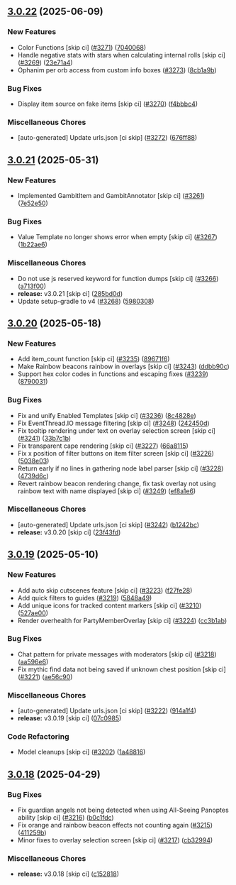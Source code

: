 ## [3.0.22](https://github.com/Wynntils/Wynntils/compare/v3.0.21...v3.0.22) (2025-06-09)


### New Features

* Color Functions [skip ci] ([#3271](https://github.com/Wynntils/Wynntils/issues/3271)) ([7040068](https://github.com/Wynntils/Wynntils/commit/704006802c51ec258722df1fb28ee905f763e5eb))
* Handle negative stats with stars when calculating internal rolls [skip ci] ([#3269](https://github.com/Wynntils/Wynntils/issues/3269)) ([23e71a4](https://github.com/Wynntils/Wynntils/commit/23e71a448598e8cc97b1c0e947841cbe6a8e7ccc))
* Ophanim per orb access from custom info boxes ([#3273](https://github.com/Wynntils/Wynntils/issues/3273)) ([8cb1a9b](https://github.com/Wynntils/Wynntils/commit/8cb1a9b78f8f9bc4f95f93a95f326c7709451e69))


### Bug Fixes

* Display item source on fake items [skip ci] ([#3270](https://github.com/Wynntils/Wynntils/issues/3270)) ([f4bbbc4](https://github.com/Wynntils/Wynntils/commit/f4bbbc4746079a0851bade83c501d36440af3c8f))


### Miscellaneous Chores

* [auto-generated] Update urls.json [ci skip] ([#3272](https://github.com/Wynntils/Wynntils/issues/3272)) ([676ff88](https://github.com/Wynntils/Wynntils/commit/676ff88b490770d77e669e5f7096f1d5615c44a1))

## [3.0.21](https://github.com/Wynntils/Wynntils/compare/v3.0.20...v3.0.21) (2025-05-31)


### New Features

* Implemented GambitItem and GambitAnnotator [skip ci] ([#3261](https://github.com/Wynntils/Wynntils/issues/3261)) ([7e52e50](https://github.com/Wynntils/Wynntils/commit/7e52e50fadcb442188dea92327c24f1f0fcc50a3))


### Bug Fixes

* Value Template no longer shows error when empty [skip ci] ([#3267](https://github.com/Wynntils/Wynntils/issues/3267)) ([1b22ae6](https://github.com/Wynntils/Wynntils/commit/1b22ae641a1c9a89eae1582e5a6e841e9d92930c))


### Miscellaneous Chores

* Do not use js reserved keyword for function dumps [skip ci] ([#3266](https://github.com/Wynntils/Wynntils/issues/3266)) ([a713f00](https://github.com/Wynntils/Wynntils/commit/a713f00c24babaa18925dec5531778b75a3bb4e4))
* **release:** v3.0.21 [skip ci] ([285bd0d](https://github.com/Wynntils/Wynntils/commit/285bd0df81f0a5d5e91ca37dec8a2fc548f99c29))
* Update setup-gradle to v4 ([#3268](https://github.com/Wynntils/Wynntils/issues/3268)) ([5980308](https://github.com/Wynntils/Wynntils/commit/5980308b55cb0f26bf814232ffeb5334ec9df7c2))

## [3.0.20](https://github.com/Wynntils/Wynntils/compare/v3.0.19...v3.0.20) (2025-05-18)


### New Features

* Add item_count function [skip ci] ([#3235](https://github.com/Wynntils/Wynntils/issues/3235)) ([89671f6](https://github.com/Wynntils/Wynntils/commit/89671f607e10889fa8a32df1b420fa9f939e9bee))
* Make Rainbow beacons rainbow in overlays [skip ci] ([#3243](https://github.com/Wynntils/Wynntils/issues/3243)) ([ddbb90c](https://github.com/Wynntils/Wynntils/commit/ddbb90ca77ba2a2716434a3717ae9e4016ff110e))
* Support hex color codes in functions and escaping fixes ([#3239](https://github.com/Wynntils/Wynntils/issues/3239)) ([8790031](https://github.com/Wynntils/Wynntils/commit/8790031ba8b6b0c476157a5a8f782b55d063cc0e))


### Bug Fixes

* Fix and unify Enabled Templates [skip ci] ([#3236](https://github.com/Wynntils/Wynntils/issues/3236)) ([8c4828e](https://github.com/Wynntils/Wynntils/commit/8c4828ea15583ef04ca61c17d64be8c72ae20449))
* Fix EventThread.IO message filtering [skip ci] ([#3248](https://github.com/Wynntils/Wynntils/issues/3248)) ([242450d](https://github.com/Wynntils/Wynntils/commit/242450d47ad93c74f4ed426dd0c7706c2085e6ec))
* Fix tooltip rendering under text on overlay selection screen [skip ci] ([#3241](https://github.com/Wynntils/Wynntils/issues/3241)) ([33b7c1b](https://github.com/Wynntils/Wynntils/commit/33b7c1be1ceef398e3188915a9b47982288049c3))
* Fix transparent cape rendering [skip ci] ([#3227](https://github.com/Wynntils/Wynntils/issues/3227)) ([66a8115](https://github.com/Wynntils/Wynntils/commit/66a811579379080219efadb10e6727d7c88f0fae))
* Fix x position of filter buttons on item filter screen [skip ci] ([#3226](https://github.com/Wynntils/Wynntils/issues/3226)) ([5038e03](https://github.com/Wynntils/Wynntils/commit/5038e03de0b764658840a2ea904339b1e1643c08))
* Return early if no lines in gathering node label parser [skip ci] ([#3228](https://github.com/Wynntils/Wynntils/issues/3228)) ([4739d6c](https://github.com/Wynntils/Wynntils/commit/4739d6c35fe76132f5fe36627d790d9a1e5ba5b9))
* Revert rainbow beacon rendering change, fix task overlay not using rainbow text with name displayed [skip ci] ([#3249](https://github.com/Wynntils/Wynntils/issues/3249)) ([ef8a1e6](https://github.com/Wynntils/Wynntils/commit/ef8a1e622b61a20614a8d230fda230bd2f46cc6d))


### Miscellaneous Chores

* [auto-generated] Update urls.json [ci skip] ([#3242](https://github.com/Wynntils/Wynntils/issues/3242)) ([b1242bc](https://github.com/Wynntils/Wynntils/commit/b1242bc70a8ba3d8db0beb1208afe02759b01f08))
* **release:** v3.0.20 [skip ci] ([23f43fd](https://github.com/Wynntils/Wynntils/commit/23f43fd60127d7295cda65a1d7fdf7e735d88102))

## [3.0.19](https://github.com/Wynntils/Wynntils/compare/v3.0.18...v3.0.19) (2025-05-10)


### New Features

* Add auto skip cutscenes feature [skip ci] ([#3223](https://github.com/Wynntils/Wynntils/issues/3223)) ([f27fe28](https://github.com/Wynntils/Wynntils/commit/f27fe280a6b94494d5d7602c213128f961b42d75))
* Add quick filters to guides ([#3219](https://github.com/Wynntils/Wynntils/issues/3219)) ([5848a49](https://github.com/Wynntils/Wynntils/commit/5848a490bb11513516c15425f6063fb9b11be8e5))
* Add unique icons for tracked content markers [skip ci] ([#3210](https://github.com/Wynntils/Wynntils/issues/3210)) ([527ae00](https://github.com/Wynntils/Wynntils/commit/527ae00db83a0785bbe7d5e222aa6fd613328430))
* Render overhealth for PartyMemberOverlay [skip ci] ([#3224](https://github.com/Wynntils/Wynntils/issues/3224)) ([cc3b1ab](https://github.com/Wynntils/Wynntils/commit/cc3b1ab2e7d37fed92357603a49d4e6e9cea1a9a))


### Bug Fixes

* Chat pattern for private messages with moderators [skip ci] ([#3218](https://github.com/Wynntils/Wynntils/issues/3218)) ([aa596e6](https://github.com/Wynntils/Wynntils/commit/aa596e6d39ee03d30eebfa95c339e414795b85f3))
* Fix mythic find data not being saved if unknown chest position [skip ci] ([#3221](https://github.com/Wynntils/Wynntils/issues/3221)) ([ae56c90](https://github.com/Wynntils/Wynntils/commit/ae56c9038a2791278393de24afe94e54887ee407))


### Miscellaneous Chores

* [auto-generated] Update urls.json [ci skip] ([#3222](https://github.com/Wynntils/Wynntils/issues/3222)) ([914a1f4](https://github.com/Wynntils/Wynntils/commit/914a1f443008fee5d1d1aed20429946e15bd94b1))
* **release:** v3.0.19 [skip ci] ([07c0985](https://github.com/Wynntils/Wynntils/commit/07c0985bd2d02751af7a9f7cc5b23d9880b657d8))


### Code Refactoring

* Model cleanups [skip ci] ([#3202](https://github.com/Wynntils/Wynntils/issues/3202)) ([1a48816](https://github.com/Wynntils/Wynntils/commit/1a48816e3dbbed54d5be876521f5c95a50e09ccf))

## [3.0.18](https://github.com/Wynntils/Wynntils/compare/v3.0.17...v3.0.18) (2025-04-29)


### Bug Fixes

* Fix guardian angels not being detected when using All-Seeing Panoptes ability [skip ci] ([#3216](https://github.com/Wynntils/Wynntils/issues/3216)) ([b0c1fdc](https://github.com/Wynntils/Wynntils/commit/b0c1fdcf3275f6e87ddcb18afb6c0d4509cca801))
* Fix orange and rainbow beacon effects not counting again ([#3215](https://github.com/Wynntils/Wynntils/issues/3215)) ([411259b](https://github.com/Wynntils/Wynntils/commit/411259b8e7d959ed91ee36f14d8171cc6a676924))
* Minor fixes to overlay selection screen [skip ci] ([#3217](https://github.com/Wynntils/Wynntils/issues/3217)) ([cb32994](https://github.com/Wynntils/Wynntils/commit/cb329947767692a1d6b64dafa9daf44298e0a7d0))


### Miscellaneous Chores

* **release:** v3.0.18 [skip ci] ([c152818](https://github.com/Wynntils/Wynntils/commit/c152818ad1ec4dde404ed5dd2d2b052336ea2fd0))


